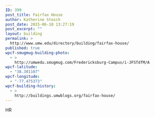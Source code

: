 ```yaml
---
ID: 399
post_title: Fairfax House
author: Katherine Stosch
post_date: 2015-06-10 13:27:19
post_excerpt: ""
layout: building
permalink: >
  http://www.umw.edu/directory/building/fairfax-house/
published: true
wpcf-smugmug-building-photo:
  - >
    http://umwedu.smugmug.com/Fredericksburg-Campus/i-JFSTdfM/A
wpcf-latitude:
  - "38.301107"
wpcf-longitude:
  - "-77.475373"
wpcf-building-history:
  - >
    http://buildings.umwblogs.org/fairfax-house/
---
```

HR